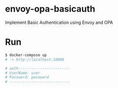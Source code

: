 # envoy-opa-basicauth

Implement Basic Authentication using Envoy and OPA

# Run

```bash
$ docker-compose up
# -> http://localhost:10000

# auth------------------------
# UserName: user
# Password: password
# ----------------------------
```
